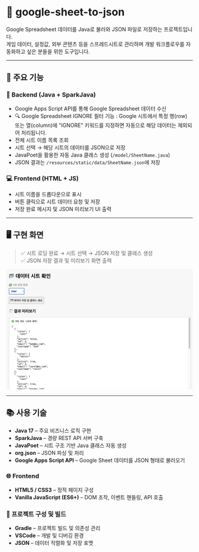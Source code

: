 # 📄 google-sheet-to-json

Google Spreadsheet 데이터를 Java로 불러와 JSON 파일로 저장하는 프로젝트입니다.  
게임 데이터, 설정값, 외부 콘텐츠 등을 스프레드시트로 관리하며 개발 워크플로우를 자동화하고 싶은 분들을 위한 도구입니다.

---

## 🚀 주요 기능

### 🔧 Backend (Java + SparkJava)
- Google Apps Script API를 통해 Google Spreadsheet 데이터 수신
- 🔍 Google Spreadsheet IGNORE 필터 기능 : Google 시트에서 특정 행(row) 또는 열(column)에 "IGNORE" 키워드를 지정하면 자동으로 해당 데이터는 제외되어 처리됩니다.
- 전체 시트 이름 목록 조회
- 시트 선택 → 해당 시트의 데이터를 JSON으로 저장
- JavaPoet을 활용한 자동 Java 클래스 생성 (`/model/SheetName.java`)
- JSON 결과는 `/resources/static/data/SheetName.json`에 저장

### 💻 Frontend (HTML + JS)
- 시트 이름을 드롭다운으로 표시
- 버튼 클릭으로 시트 데이터 요청 및 저장
- 저장 완료 메시지 및 JSON 미리보기 UI 출력

---

## 🖥️ 구현 화면

> ✅ 시트 로딩 완료 → 시트 선택 → JSON 저장 및 클래스 생성  
> ✅ JSON 저장 결과 및 미리보기 화면 출력

![시트 데이터 미리보기](backend/app/src/main/resources/static/data/screenshots/sheet-preview.png)

---
## 📚 사용 기술
- **Java 17** – 주요 비즈니스 로직 구현
- **SparkJava** – 경량 REST API 서버 구축
- **JavaPoet** – 시트 구조 기반 Java 클래스 자동 생성
- **org.json** – JSON 파싱 및 처리
- **Google Apps Script API** – Google Sheet 데이터를 JSON 형태로 불러오기

### 🌐 Frontend
- **HTML5 / CSS3** – 정적 페이지 구성
- **Vanilla JavaScript (ES6+)** – DOM 조작, 이벤트 핸들링, API 호출

### 📁 프로젝트 구성 및 빌드
- **Gradle** – 프로젝트 빌드 및 의존성 관리
- **VSCode** – 개발 및 디버깅 환경
- **JSON** – 데이터 직렬화 및 저장 포맷

